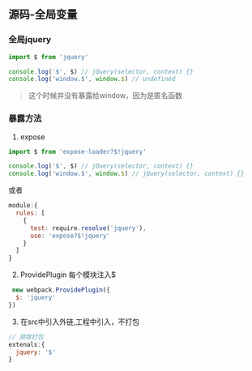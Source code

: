 ## 源码-全局变量

### 全局jquery
```js
import $ from 'jquery'

console.log('$', $) // jQuery(selector, context) {}
console.log('window.$', window.$) // undefined

```
> 这个时候并没有暴露给window，因为是匿名函数

### 暴露方法
1. expose
```js 
import $ from 'expose-loader?$!jquery'

console.log('$', $) // jQuery(selector, context) {}
console.log('window.$', window.$) // jQuery(selector, context) {}
```

或者
```js
module:{
  rules: [
    {
      test: require.resolve('jquery'),
      use: 'expose?$!jquery'
    }
  ]
}
```
2. ProvidePlugin 每个模块注入$
```js
 new webpack.ProvidePlugin({
  $: 'jquery'
})
```

3. 在src中引入外链,工程中引入，不打包
```js
// 排除打包
extenals:{
  jquery: '$'
}
```
